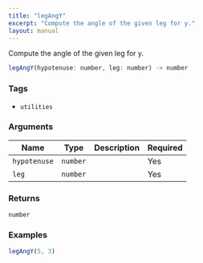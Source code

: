 ```yaml
---
title: "legAngY"
excerpt: "Compute the angle of the given leg for y."
layout: manual
---
```


Compute the angle of the given leg for y.



```js
legAngY(hypotenuse: number, leg: number) -> number
```

### Tags

* `utilities`


### Arguments

| Name | Type | Description | Required |
|----------|------|-------------|----------|
| `hypotenuse` | `number` |  | Yes |
| `leg` | `number` |  | Yes |

### Returns

`number` 


### Examples

```js
legAngY(5, 3)
```


